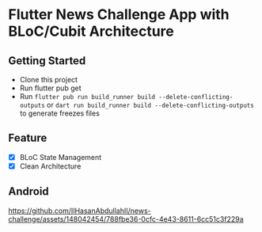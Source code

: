 # Flutter News Challenge App with BLoC/Cubit Architecture

## Getting Started

- Clone this project
- Run flutter pub get
- Run `flutter pub run build_runner build --delete-conflicting-outputs` or `dart run build_runner build --delete-conflicting-outputs` to generate freezes files

## Feature

 - [x] BLoC State Management
 - [x] Clean Architecture

## Android

https://github.com/IIHasanAbdullahII/news-challenge/assets/148042454/788fbe36-0cfc-4e43-8611-6cc51c3f229a


